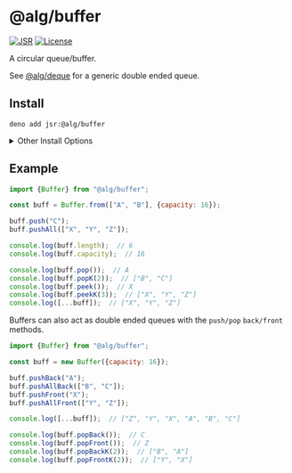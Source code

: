 # @alg/buffer

[![JSR](https://jsr.io/badges/@alg/buffer)](https://jsr.io/@alg/buffer)
[![License](https://img.shields.io/badge/Apache--2.0-green?label=license)](https://codeberg.org/algjs/buffer/src/branch/main/LICENSE)

A circular queue/buffer.

See [@alg/deque](https://jsr.io/@alg/deque) for a generic double ended queue.

## Install

```
deno add jsr:@alg/buffer
```

<details>
<summary>Other Install Options</summary>

```bash
npx jsr add @alg/buffer
```
```bash
bunx jsr add @alg/buffer
```
```bash
pnpm i jsr:@alg/buffer
```
```bash
yarn add jsr:@alg/buffer
```
```bash
vlt install jsr:@alg/buffer
```

</details>

## Example

```javascript
import {Buffer} from "@alg/buffer";

const buff = Buffer.from(["A", "B"], {capacity: 16});

buff.push("C");
buff.pushAll(["X", "Y", "Z"]);

console.log(buff.length);  // 6
console.log(buff.capacity);  // 16

console.log(buff.pop());  // A
console.log(buff.popK(2));  // ["B", "C"]
console.log(buff.peek());  // X
console.log(buff.peekK(3));  // ["X", "Y", "Z"]
console.log([...buff]);  // ["X", "Y", "Z"]
```

Buffers can also act as double ended queues with the `push/pop` `back/front`
methods.

```javascript
import {Buffer} from "@alg/buffer";

const buff = new Buffer({capacity: 16});

buff.pushBack("A");
buff.pushAllBack(["B", "C"]);
buff.pushFront("X");
buff.pushAllFront(["Y", "Z"]);

console.log([...buff]);  // ["Z", "Y", "X", "A", "B", "C"]

console.log(buff.popBack());  // C
console.log(buff.popFront());  // Z
console.log(buff.popBackK(2));  // ["B", "A"]
console.log(buff.popFrontK(2));  // ["Y", "X"]
```
